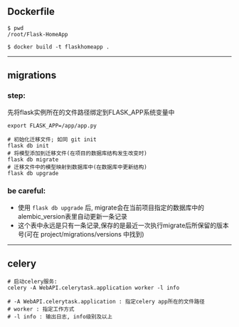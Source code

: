## Dockerfile
```shell
$ pwd
/root/Flask-HomeApp

$ docker build -t flaskhomeapp .
```
---

## migrations
### step:
先将flask实例所在的文件路径绑定到FLASK_APP系统变量中
```shell
export FLASK_APP=/app/app.py
```
```shell
# 初始化迁移文件; 如同 git init
flask db init
# 将模型添加到迁移文件(在项目的数据库结构发生改变时)
flask db migrate
# 迁移文件中的模型映射到数据库中(在数据库中更新结构)
flask db upgrade
```

### be careful:
- 使用 `flask db upgrade` 后, migrate会在当前项目指定的数据库中的alembic_version表里自动更新一条记录
- 这个表中永远是只有一条记录,保存的是最近一次执行migrate后所保留的版本号(可在 project/migrations/versions 中找到)
---

## celery

```shell
# 启动celery服务:
celery -A WebAPI.celerytask.application worker -l info

# -A WebAPI.celerytask.application : 指定celery app所在的文件路径
# worker : 指定工作方式
# -l info : 输出日志, info级别及以上
```